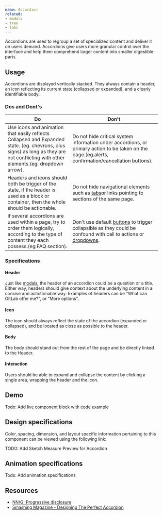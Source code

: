```yaml
---
name: Accordion
related:
- modals
- tree
- tabs
---
```


Accordions are used to regroup a set of specialized content and deliver it on users demand. Accordions give users more granular control over the interface and help them comprehend larger content into smaller digestible parts.

## Usage

Accordions are displayed vertically stacked. They always contain a header, an icon reflecting its current state (collapsed or expanded), and a clearly identifiable body.

### Dos and Dont's

| Do | Don't |
| ------ | ------ |
| Use icons and animation that easily reflects Collapsed and Expanded state. (eg. chevrons, plus signs) as long as they are not conflicting with other elements.(eg. dropdown arrow). | Do not hide critical system information under accordions, or primary action to be taken on the page.(eg.alerts, confirmation/cancellation buttons). |
| Headers and icons should both be trigger of the state, if the header is used as a block or container, then the whole should be actionable. | Do not hide navigational elements such as [tabs](https://design.gitlab.com/components/tabs)or links pointing to sections of the same page. | 
| If several accordions are used within a page, try to order them logically, according to the type of content they each possess.(eg.FAQ section). | Don't use default [buttons](https://design.gitlab.com/components/buttons) to trigger collapsible as they could be confound with call to actions or [dropdowns](https://design.gitlab.com/components/dropdowns). | 

### Specifications

#### Header

Just like [modals](/components/modals/), the header of an accordion could be a question or a title. Either way, headers should give context about the underlying content in a concise and actictionable way. Examples of headers can be "What can GitLab offer me?", or "More options".

#### Icon

The icon should always reflect the state of the accordion (expanded or collapsed), and be located as close as possible to the header.

#### Body

The body should stand out from the rest of the page and be directly linked to the Header.

#### Interaction

Users should be able to expand and collapse the content by clicking a single area, wrapping the header and the icon.

## Demo

Todo: Add live component block with code example

## Design specifications

Color, spacing, dimension, and layout specific information pertaining to this component can be viewed using the following link:

TODO: Add Sketch Measure Preview for Accordion




## Animation specifications

Todo: Add animation specifications

## Resources

* [NN/G: Progressive disclosure](https://www.nngroup.com/articles/progressive-disclosure/)
* [Smashing Magazine - Designing The Perfect Accordion](https://www.smashingmagazine.com/2017/06/designing-perfect-accordion-checklist/#top)
